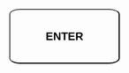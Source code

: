 
<html>
    <form action="black testing.html">
        <button class="class1" type="submit" name="enter"><p>ENTER</p></button>
    </form>
</html>
<style>
    body{
        background-image: url("https://images.unsplash.com/photo-1463438690606-f6778b8c1d10?ixlib=rb-1.2.1&ixid=MnwxMjA3fDB8MHxleHBsb3JlLWZlZWR8M3x8fGVufDB8fHx8&w=1000&q=80");
        text-align: center;
    }
    .class1{
        background-color: inherit;
        text-align: center;
        width: 200px;
        height: 100px;
        border-radius: 10%;
        margin-top: 25%;

    }
    p{
        font-size: 20px;
        font-weight: 700;
    font-family: 'cursive';
    }
</style>
